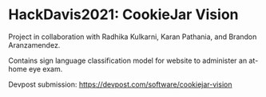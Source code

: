 # HackDavis2021: CookieJar Vision
Project in collaboration with Radhika Kulkarni, Karan Pathania, and Brandon Aranzamendez.

Contains sign language classification model for website to administer an at-home eye exam.

Devpost submission: https://devpost.com/software/cookiejar-vision
